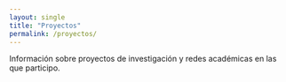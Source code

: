 ```yaml
---
layout: single
title: "Proyectos"
permalink: /proyectos/
---
```


Información sobre proyectos de investigación y redes académicas en las que participo.
